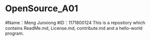 # OpenSource_A01
#Name：Meng Junxiong
#ID：1171800124
This is a repository which contains ReadMe.md, License.md, contribute.md and a hello-world program.